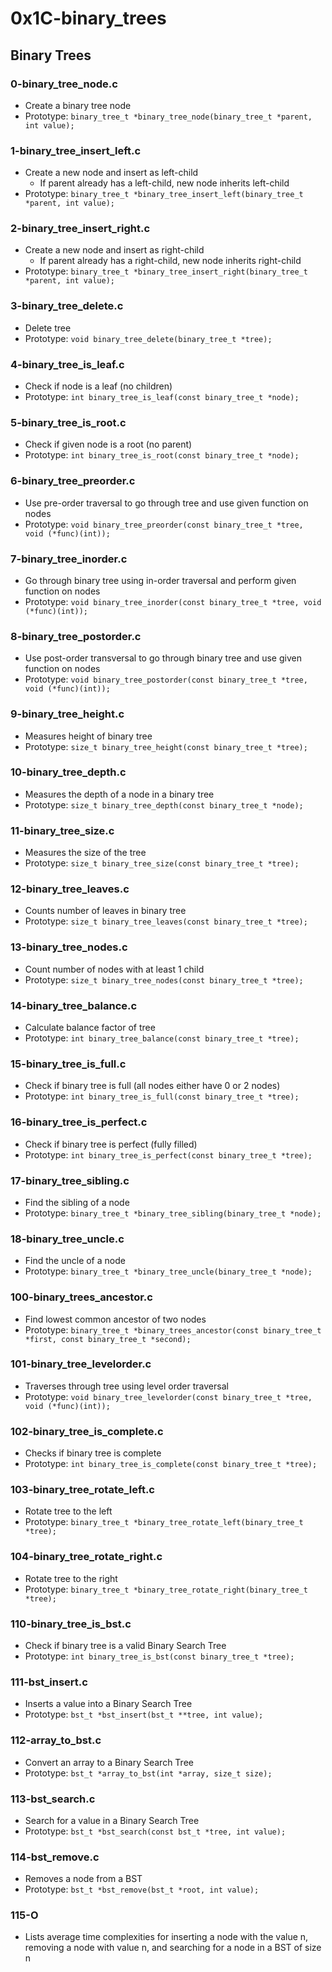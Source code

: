 # 0x1C-binary_trees

## Binary Trees
### 0-binary_tree_node.c
* Create a binary tree node
* Prototype: `binary_tree_t *binary_tree_node(binary_tree_t *parent, int value);`

### 1-binary_tree_insert_left.c
* Create a new node and insert as left-child
  * If parent already has a left-child, new node inherits left-child
* Prototype: `binary_tree_t *binary_tree_insert_left(binary_tree_t *parent, int value);`

### 2-binary_tree_insert_right.c
* Create a new node and insert as right-child
  * If parent already has a right-child, new node inherits right-child
* Prototype: `binary_tree_t *binary_tree_insert_right(binary_tree_t *parent, int value);`

### 3-binary_tree_delete.c
* Delete tree
* Prototype: `void binary_tree_delete(binary_tree_t *tree);`

### 4-binary_tree_is_leaf.c
* Check if node is a leaf (no children)
* Prototype: `int binary_tree_is_leaf(const binary_tree_t *node);`

### 5-binary_tree_is_root.c
* Check if given node is a root (no parent)
* Prototype: `int binary_tree_is_root(const binary_tree_t *node);`

### 6-binary_tree_preorder.c
* Use pre-order traversal to go through tree and use given function on nodes
* Prototype: `void binary_tree_preorder(const binary_tree_t *tree, void (*func)(int));`

### 7-binary_tree_inorder.c
* Go through binary tree using in-order traversal and perform given function on nodes
* Prototype: `void binary_tree_inorder(const binary_tree_t *tree, void (*func)(int));`

### 8-binary_tree_postorder.c
* Use post-order transversal to go through binary tree and use given function on nodes
* Prototype: `void binary_tree_postorder(const binary_tree_t *tree, void (*func)(int));`

### 9-binary_tree_height.c
* Measures height of binary tree
* Prototype: `size_t binary_tree_height(const binary_tree_t *tree);`

### 10-binary_tree_depth.c
* Measures the depth of a node in a binary tree
* Prototype: `size_t binary_tree_depth(const binary_tree_t *node);`

### 11-binary_tree_size.c
* Measures the size of the tree
* Prototype: `size_t binary_tree_size(const binary_tree_t *tree);`

### 12-binary_tree_leaves.c
* Counts number of leaves in binary tree
* Prototype: `size_t binary_tree_leaves(const binary_tree_t *tree);`

### 13-binary_tree_nodes.c
* Count number of nodes with at least 1 child
* Prototype: `size_t binary_tree_nodes(const binary_tree_t *tree);`

### 14-binary_tree_balance.c
* Calculate balance factor of tree
* Prototype: `int binary_tree_balance(const binary_tree_t *tree);`

### 15-binary_tree_is_full.c
* Check if binary tree is full (all nodes either have 0 or 2 nodes)
* Prototype: `int binary_tree_is_full(const binary_tree_t *tree);`

### 16-binary_tree_is_perfect.c
* Check if binary tree is perfect (fully filled)
* Prototype: `int binary_tree_is_perfect(const binary_tree_t *tree);`

### 17-binary_tree_sibling.c
* Find the sibling of a node
* Prototype: `binary_tree_t *binary_tree_sibling(binary_tree_t *node);`

### 18-binary_tree_uncle.c
* Find the uncle of a node
* Prototype: `binary_tree_t *binary_tree_uncle(binary_tree_t *node);`

### 100-binary_trees_ancestor.c
* Find lowest common ancestor of two nodes
* Prototype: `binary_tree_t *binary_trees_ancestor(const binary_tree_t *first, const binary_tree_t *second);`

### 101-binary_tree_levelorder.c
* Traverses through tree using level order traversal
* Prototype: `void binary_tree_levelorder(const binary_tree_t *tree, void (*func)(int));`

### 102-binary_tree_is_complete.c
* Checks if binary tree is complete
* Prototype: `int binary_tree_is_complete(const binary_tree_t *tree);`

### 103-binary_tree_rotate_left.c
* Rotate tree to the left
* Prototype: `binary_tree_t *binary_tree_rotate_left(binary_tree_t *tree);`

### 104-binary_tree_rotate_right.c
* Rotate tree to the right
* Prototype: `binary_tree_t *binary_tree_rotate_right(binary_tree_t *tree);`

### 110-binary_tree_is_bst.c
* Check if binary tree is a valid Binary Search Tree
* Prototype: `int binary_tree_is_bst(const binary_tree_t *tree);`

### 111-bst_insert.c
* Inserts a value into a Binary Search Tree
* Prototype: `bst_t *bst_insert(bst_t **tree, int value);`

### 112-array_to_bst.c
* Convert an array to a Binary Search Tree
* Prototype: `bst_t *array_to_bst(int *array, size_t size);`

### 113-bst_search.c
* Search for a value in a Binary Search Tree
* Prototype: `bst_t *bst_search(const bst_t *tree, int value);`

### 114-bst_remove.c
* Removes a node from a BST
* Prototype: `bst_t *bst_remove(bst_t *root, int value);`

### 115-O
* Lists average time complexities for inserting a node with the value n, removing a node with value n, and searching for a node in a BST of size n

